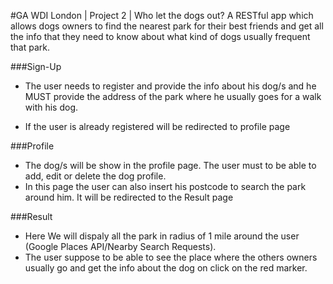 #GA WDI London | Project 2 | Who let the dogs out?
A RESTful app which allows dogs owners to find the nearest park for their best friends and get all the info that they need to know about what kind of dogs usually frequent that park.

###Sign-Up

* The user needs to register and provide the info about his dog/s and he MUST provide the address of the park where he usually goes for a walk with his dog.

* If the user is already registered will be redirected to profile page

###Profile

* The dog/s will be show in the profile page. The user must to be able to add, edit or delete the dog profile.
* In this page the user can also insert his postcode to search the park around him. It will be redirected to the Result page

###Result

* Here We will dispaly all the park in radius of 1 mile around the user (Google Places API/Nearby Search Requests).
* The user suppose to be able to see the place where the others owners usually go and get the info about the dog on click on the red marker.
